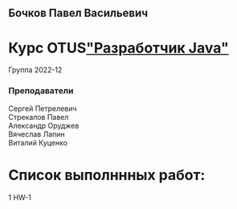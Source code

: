 ## Бочков Павел Васильевич
# Курс OTUS["Разработчик Java"](https://otus.ru/lessons/java-professional/?utm_source=github&utm_medium=free&utm_campaign=otus)
Группа 2022-12
### Преподаватели
Сергей Петрелевич<br>
Стрекалов Павел<br>
Александр Оруджев<br>
Вячеслав Лапин<br>
Виталий Куценко

# Список выполннных работ:
1 HW-1
